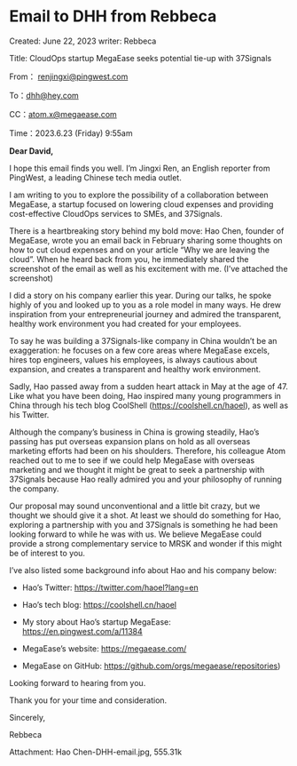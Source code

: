 # Email to DHH from Rebbeca

Created: June 22, 2023
writer: Rebbeca

Title: CloudOps startup MegaEase seeks potential tie-up with 37Signals

From： renjingxi@pingwest.com  

To：dhh@hey.com  

CC：atom.x@megaease.com 

Time：2023.6.23 (Friday) 9:55am

**Dear David,**

I hope this email finds you well. I’m Jingxi Ren, an English reporter from PingWest, a leading Chinese tech media outlet.

I am writing to you to explore the possibility of a collaboration between MegaEase, a startup focused on lowering cloud expenses and providing cost-effective CloudOps services to SMEs, and 37Signals.

There is a heartbreaking story behind my bold move: Hao Chen, founder of MegaEase, wrote you an email back in February sharing some thoughts on how to cut cloud expenses and on your article “Why we are leaving the cloud”. When he heard back from you, he immediately shared the screenshot of the email as well as his excitement with me. (I’ve attached the screenshot)

I did a story on his company earlier this year. During our talks, he spoke highly of you and looked up to you as a role model in many ways. He drew inspiration from your entrepreneurial journey and admired the transparent, healthy work environment you had created for your employees.

To say he was building a 37Signals-like company in China wouldn’t be an exaggeration: he focuses on a few core areas where MegaEase excels, hires top engineers, values his employees, is always cautious about expansion, and creates a transparent and healthy work environment.

Sadly, Hao passed away from a sudden heart attack in May at the age of 47. Like what you have been doing, Hao inspired many young programmers in China through his tech blog CoolShell (https://coolshell.cn/haoel), as well as his Twitter.

Although the company’s business in China is growing steadily, Hao’s passing has put overseas expansion plans on hold as all overseas marketing efforts had been on his shoulders. Therefore, his colleague Atom reached out to me to see if we could help MegaEase with overseas marketing and we thought it might be great to seek a partnership with 37Signals because Hao really admired you and your philosophy of running the company.

Our proposal may sound unconventional and a little bit crazy, but we thought we should give it a shot. At least we should do something for Hao, exploring a partnership with you and 37Signals is something he had been looking forward to while he was with us. We believe MegaEase could provide a strong complementary service to MRSK and wonder if this might be of interest to you.

I’ve also listed some background info about Hao and his company below: 

- Hao’s Twitter: https://twitter.com/haoel?lang=en 

- Hao’s tech blog: https://coolshell.cn/haoel 

- My story about Hao’s startup MegaEase: https://en.pingwest.com/a/11384 

- MegaEase’s website: https://megaease.com/ 

- MegaEase on GitHub: https://github.com/orgs/megaease/repositories)

Looking forward to hearing from you.

Thank you for your time and consideration.

Sincerely,

Rebbeca

Attachment: Hao Chen-DHH-email.jpg, 555.31k